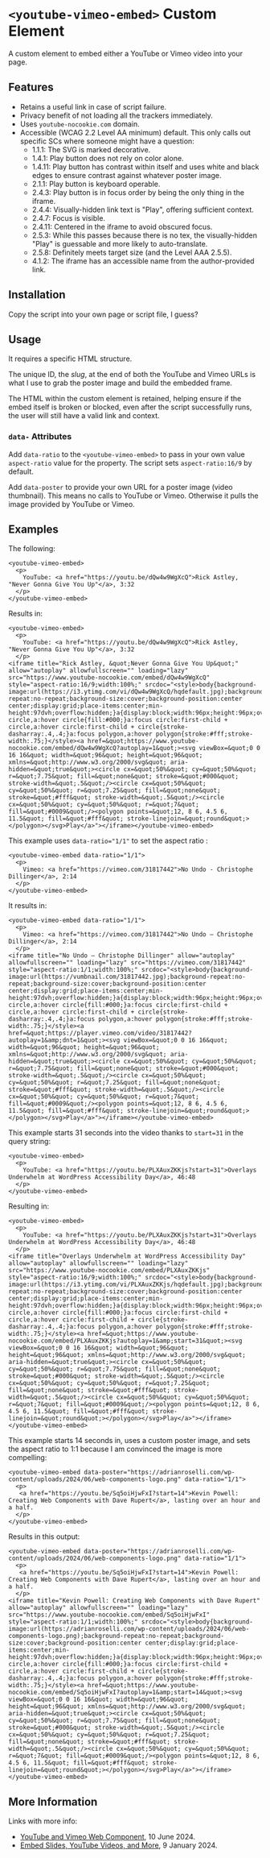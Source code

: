 # `<youtube-vimeo-embed>` Custom Element

A custom element to embed either a YouTube or Vimeo video into your page.

## Features

* Retains a useful link in case of script failure.
* Privacy benefit of not loading all the trackers immediately.
* Uses `youtube-nocookie.com` domain.
* Accessible (WCAG 2.2 Level AA minimum) default. This only calls out specific SCs where someone might have a question:
    * 1.1.1: The SVG is marked decorative.
    * 1.4.1: Play button does not rely on color alone.
    * 1.4.11: Play button has contrast within itself and uses white and black edges to ensure contrast against whatever poster image.
    * 2.1.1: Play button is keyboard operable.
    * 2.4.3: Play button is in focus order by being the only thing in the iframe.
    * 2.4.4: Visually-hidden link text is "Play", offering sufficient context.
    * 2.4.7: Focus is visible.
    * 2.4.11: Centered in the iframe to avoid obscured focus.
    * 2.5.3: While this passes because there is no tex, the visually-hidden "Play" is guessable and more likely to auto-translate.
    * 2.5.8: Definitely meets target size (and the Level AAA 2.5.5).
    * 4.1.2: The iframe has an accessible name from the author-provided link.


## Installation

Copy the script into your own page or script file, I guess?

## Usage

It requires a specific HTML structure.

The unique ID, the _slug_, at the end of both the YouTube and Vimeo URLs is what I use to grab the poster image and build the embedded frame.

The HTML within the custom element is retained, helping ensure if the embed itself is broken or blocked, even after the script successfully runs, the user will still have a valid link and context.

### `data-` Attributes

Add `data-ratio` to the `<youtube-vimeo-embed>` to pass in your own value `aspect-ratio` value for the property. The script sets `aspect-ratio:16/9` by default.

Add `data-poster` to provide your own URL for a poster image (video thumbnail). This means no calls to YouTube or Vimeo. Otherwise it pulls the image provided by YouTube or Vimeo.

## Examples

The following:
```
<youtube-vimeo-embed>
  <p>
    YouTube: <a href="https://youtu.be/dQw4w9WgXcQ">Rick Astley, "Never Gonna Give You Up"</a>, 3:32
  </p>
</youtube-vimeo-embed>
```

Results in:
```
<youtube-vimeo-embed>
  <p>
    YouTube: <a href="https://youtu.be/dQw4w9WgXcQ">Rick Astley, "Never Gonna Give You Up"</a>, 3:32
  </p>
<iframe title="Rick Astley, &quot;Never Gonna Give You Up&quot;" allow="autoplay" allowfullscreen="" loading="lazy" src="https://www.youtube-nocookie.com/embed/dQw4w9WgXcQ" style="aspect-ratio:16/9;width:100%;" srcdoc="<style>body{background-image:url(https://i3.ytimg.com/vi/dQw4w9WgXcQ/hqdefault.jpg);background-repeat:no-repeat;background-size:cover;background-position:center center;display:grid;place-items:center;min-height:97dvh;overflow:hidden;}a{display:block;width:96px;height:96px;overflow:hidden;}a:focus{outline:none;}a:focus circle,a:hover circle{fill:#000;}a:focus circle:first-child + circle,a:hover circle:first-child + circle{stroke-dasharray:.4,.4;}a:focus polygon,a:hover polygon{stroke:#fff;stroke-width:.75;}</style><a href=&quot;https://www.youtube-nocookie.com/embed/dQw4w9WgXcQ?autoplay=1&quot;><svg viewBox=&quot;0 0 16 16&quot; width=&quot;96&quot; height=&quot;96&quot; xmlns=&quot;http://www.w3.org/2000/svg&quot; aria-hidden=&quot;true&quot;><circle cx=&quot;50%&quot; cy=&quot;50%&quot; r=&quot;7.75&quot; fill=&quot;none&quot; stroke=&quot;#000&quot; stroke-width=&quot;.5&quot;/><circle cx=&quot;50%&quot; cy=&quot;50%&quot; r=&quot;7.25&quot; fill=&quot;none&quot; stroke=&quot;#fff&quot; stroke-width=&quot;.5&quot;/><circle cx=&quot;50%&quot; cy=&quot;50%&quot; r=&quot;7&quot; fill=&quot;#0009&quot;/><polygon points=&quot;12, 8 6, 4.5 6, 11.5&quot; fill=&quot;#fff&quot; stroke-linejoin=&quot;round&quot;></polygon></svg>Play</a>"></iframe></youtube-vimeo-embed>
```

This example uses `data-ratio="1/1"` to set the aspect ratio   :
```
<youtube-vimeo-embed data-ratio="1/1">
  <p>
    Vimeo: <a href="https://vimeo.com/31817442">No Undo - Christophe Dillinger</a>, 2:14
  </p>
</youtube-vimeo-embed>
```

It results in:
```
<youtube-vimeo-embed data-ratio="1/1">
  <p>
    Vimeo: <a href="https://vimeo.com/31817442">No Undo – Christophe Dillinger</a>, 2:14
  </p>
<iframe title="No Undo – Christophe Dillinger" allow="autoplay" allowfullscreen="" loading="lazy" src="https://vimeo.com/31817442" style="aspect-ratio:1/1;width:100%;" srcdoc="<style>body{background-image:url(https://vumbnail.com/31817442.jpg);background-repeat:no-repeat;background-size:cover;background-position:center center;display:grid;place-items:center;min-height:97dvh;overflow:hidden;}a{display:block;width:96px;height:96px;overflow:hidden;}a:focus{outline:none;}a:focus circle,a:hover circle{fill:#000;}a:focus circle:first-child + circle,a:hover circle:first-child + circle{stroke-dasharray:.4,.4;}a:focus polygon,a:hover polygon{stroke:#fff;stroke-width:.75;}</style><a href=&quot;https://player.vimeo.com/video/31817442?autoplay=1&amp;dnt=1&quot;><svg viewBox=&quot;0 0 16 16&quot; width=&quot;96&quot; height=&quot;96&quot; xmlns=&quot;http://www.w3.org/2000/svg&quot; aria-hidden=&quot;true&quot;><circle cx=&quot;50%&quot; cy=&quot;50%&quot; r=&quot;7.75&quot; fill=&quot;none&quot; stroke=&quot;#000&quot; stroke-width=&quot;.5&quot;/><circle cx=&quot;50%&quot; cy=&quot;50%&quot; r=&quot;7.25&quot; fill=&quot;none&quot; stroke=&quot;#fff&quot; stroke-width=&quot;.5&quot;/><circle cx=&quot;50%&quot; cy=&quot;50%&quot; r=&quot;7&quot; fill=&quot;#0009&quot;/><polygon points=&quot;12, 8 6, 4.5 6, 11.5&quot; fill=&quot;#fff&quot; stroke-linejoin=&quot;round&quot;></polygon></svg>Play</a>"></iframe></youtube-vimeo-embed>
```

This example starts 31 seconds into the video thanks to `start=31` in the query string:
```
<youtube-vimeo-embed>
  <p>
    YouTube: <a href="https://youtu.be/PLXAuxZKKjs?start=31">Overlays Underwhelm at WordPress Accessibility Day</a>, 46:48
  </p>
</youtube-vimeo-embed>
```

Resulting in:
```
<youtube-vimeo-embed>
  <p>
    YouTube: <a href="https://youtu.be/PLXAuxZKKjs?start=31">Overlays Underwhelm at WordPress Accessibility Day</a>, 46:48
  </p>
<iframe title="Overlays Underwhelm at WordPress Accessibility Day" allow="autoplay" allowfullscreen="" loading="lazy" src="https://www.youtube-nocookie.com/embed/PLXAuxZKKjs" style="aspect-ratio:16/9;width:100%;" srcdoc="<style>body{background-image:url(https://i3.ytimg.com/vi/PLXAuxZKKjs/hqdefault.jpg);background-repeat:no-repeat;background-size:cover;background-position:center center;display:grid;place-items:center;min-height:97dvh;overflow:hidden;}a{display:block;width:96px;height:96px;overflow:hidden;}a:focus{outline:none;}a:focus circle,a:hover circle{fill:#000;}a:focus circle:first-child + circle,a:hover circle:first-child + circle{stroke-dasharray:.4,.4;}a:focus polygon,a:hover polygon{stroke:#fff;stroke-width:.75;}</style><a href=&quot;https://www.youtube-nocookie.com/embed/PLXAuxZKKjs?autoplay=1&amp;start=31&quot;><svg viewBox=&quot;0 0 16 16&quot; width=&quot;96&quot; height=&quot;96&quot; xmlns=&quot;http://www.w3.org/2000/svg&quot; aria-hidden=&quot;true&quot;><circle cx=&quot;50%&quot; cy=&quot;50%&quot; r=&quot;7.75&quot; fill=&quot;none&quot; stroke=&quot;#000&quot; stroke-width=&quot;.5&quot;/><circle cx=&quot;50%&quot; cy=&quot;50%&quot; r=&quot;7.25&quot; fill=&quot;none&quot; stroke=&quot;#fff&quot; stroke-width=&quot;.5&quot;/><circle cx=&quot;50%&quot; cy=&quot;50%&quot; r=&quot;7&quot; fill=&quot;#0009&quot;/><polygon points=&quot;12, 8 6, 4.5 6, 11.5&quot; fill=&quot;#fff&quot; stroke-linejoin=&quot;round&quot;></polygon></svg>Play</a>"></iframe></youtube-vimeo-embed>
```

This example starts 14 seconds in, uses a custom poster image, and sets the aspect ratio to 1:1 because I am convinced the image is more compelling:
```
<youtube-vimeo-embed data-poster="https://adrianroselli.com/wp-content/uploads/2024/06/web-components-logo.png" data-ratio="1/1">
  <p>
   <a href="https://youtu.be/Sq5oiHjwFxI?start=14">Kevin Powell: Creating Web Components with Dave Rupert</a>, lasting over an hour and a half.
  </p>
</youtube-vimeo-embed>
```

Results in this output:
```
<youtube-vimeo-embed data-poster="https://adrianroselli.com/wp-content/uploads/2024/06/web-components-logo.png" data-ratio="1/1">
  <p>
   <a href="https://youtu.be/Sq5oiHjwFxI?start=14">Kevin Powell: Creating Web Components with Dave Rupert</a>, lasting over an hour and a half.
  </p>
<iframe title="Kevin Powell: Creating Web Components with Dave Rupert" allow="autoplay" allowfullscreen="" loading="lazy" src="https://www.youtube-nocookie.com/embed/Sq5oiHjwFxI" style="aspect-ratio:1/1;width:100%;" srcdoc="<style>body{background-image:url(https://adrianroselli.com/wp-content/uploads/2024/06/web-components-logo.png);background-repeat:no-repeat;background-size:cover;background-position:center center;display:grid;place-items:center;min-height:97dvh;overflow:hidden;}a{display:block;width:96px;height:96px;overflow:hidden;}a:focus{outline:none;}a:focus circle,a:hover circle{fill:#000;}a:focus circle:first-child + circle,a:hover circle:first-child + circle{stroke-dasharray:.4,.4;}a:focus polygon,a:hover polygon{stroke:#fff;stroke-width:.75;}</style><a href=&quot;https://www.youtube-nocookie.com/embed/Sq5oiHjwFxI?autoplay=1&amp;start=14&quot;><svg viewBox=&quot;0 0 16 16&quot; width=&quot;96&quot; height=&quot;96&quot; xmlns=&quot;http://www.w3.org/2000/svg&quot; aria-hidden=&quot;true&quot;><circle cx=&quot;50%&quot; cy=&quot;50%&quot; r=&quot;7.75&quot; fill=&quot;none&quot; stroke=&quot;#000&quot; stroke-width=&quot;.5&quot;/><circle cx=&quot;50%&quot; cy=&quot;50%&quot; r=&quot;7.25&quot; fill=&quot;none&quot; stroke=&quot;#fff&quot; stroke-width=&quot;.5&quot;/><circle cx=&quot;50%&quot; cy=&quot;50%&quot; r=&quot;7&quot; fill=&quot;#0009&quot;/><polygon points=&quot;12, 8 6, 4.5 6, 11.5&quot; fill=&quot;#fff&quot; stroke-linejoin=&quot;round&quot;></polygon></svg>Play</a>"></iframe></youtube-vimeo-embed>
```


## More Information

Links with more info:

* [YouTube and Vimeo Web Component](https://adrianroselli.com/2024/06/youtube-and-vimeo-web-component.html), 10 June 2024.
* [Embed Slides, YouTube Videos, and More](https://adrianroselli.com/2024/01/embed-slides-youtube-videos-and-more.html), 9 January 2024.
